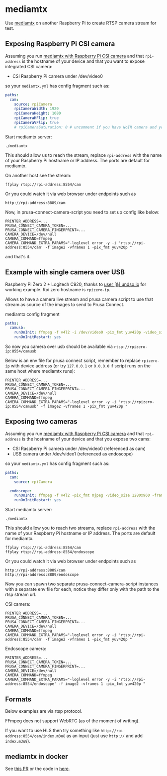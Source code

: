 # mediamtx

Use [mediamtx](https://github.com/bluenviron/mediamtx) on another Raspberry Pi
to create RTSP camera stream for test.

## Exposing Raspberry Pi CSI camera

Assuming you run [mediamtx with Raspberry Pi CSI camera](https://github.com/bluenviron/mediamtx#raspberry-pi-cameras)
and that `rpi-address` is the hostname of your device and that you want to
expose integrated CSI camera:

- CSI Raspberry Pi camera under /dev/video0

so your `mediamtx.yml` has config fragment such as:

<!-- markdownlint-disable line_length -->
```yaml
paths:
  cam:
    source: rpiCamera
    rpiCameraWidth: 1920
    rpiCameraHeight: 1080
    rpiCameraHFlip: true
    rpiCameraVFlip: true
    # rpiCameraSaturation: 0 # uncomment if you have NoIR camera and you want to remove pink color overlay
```
<!-- markdownlint-enable line_length -->

Start mediamtx server:

```shell
./mediamtx
```

This should allow us to reach the stream, replace `rpi-address` with the name
of your Raspberry Pi hostname or IP address. The ports are default for mediamtx.

On another host see the stream:

```shell
ffplay rtsp://rpi-address:8554/cam
```

Or you could watch it via web browser under endpoints such as

```text
http://rpi-address:8889/cam
```

Now, in prusa-connect-camera-script you need to set up config like below:

<!-- markdownlint-disable line_length -->
```shell
PRINTER_ADDRESS=...
PRUSA_CONNECT_CAMERA_TOKEN=...
PRUSA_CONNECT_CAMERA_FINGERPRINT=...
CAMERA_DEVICE=/dev/null
CAMERA_COMMAND=ffmpeg
CAMERA_COMMAND_EXTRA_PARAMS="-loglevel error -y -i 'rtsp://rpi-address:8554/cam' -f image2 -vframes 1 -pix_fmt yuv420p "
```
<!-- markdownlint-enable line_length -->

and that's it.

## Example with single camera over USB

Raspberry Pi Zero 2 + Logitech C920, thanks to [user [&] undso.io](https://forum.prusa3d.com/forum/profile/undso-io/)
for working example. Rpi zero hostname is `rpizero-ip`.

Allows to have a camera live stream and prusa camera script to use that stream
as source of the images to send to Prusa Connect.

<!-- markdownlint-disable line_length -->
mediamtx config fragment

```yaml
paths:
  camusb:
    runOnInit: ffmpeg -f v4l2 -i /dev/video0 -pix_fmt yuv420p -video_size 1920x1080 -framerate 30 -preset ultrafast -c:v libx264 -b:v 6000k -f rtsp rtsp://localhost:$RTSP_PORT/$MTX_PATH
    runOnInitRestart: yes
```
<!-- markdownlint-enable line_length -->

So now you camera over usb should be available via `rtsp://rpizero-ip:8554/camusb`

Below is an env file for prusa connect script, remember to replace `rpizero-ip` with
device address (or try `127.0.0.1` or `0.0.0.0` if script runs on the same host
where mediamtx runs):

<!-- markdownlint-disable line_length -->
```shell
PRINTER_ADDRESS=...
PRUSA_CONNECT_CAMERA_TOKEN=...
PRUSA_CONNECT_CAMERA_FINGERPRINT=...
CAMERA_DEVICE=/dev/null
CAMERA_COMMAND=ffmpeg
CAMERA_COMMAND_EXTRA_PARAMS="-loglevel error -y -i 'rtsp://rpizero-ip:8554/camusb' -f image2 -vframes 1 -pix_fmt yuv420p "
```
<!-- markdownlint-enable line_length -->

## Exposing two cameras

Assuming you run [mediamtx with Raspberry Pi CSI camera](https://github.com/bluenviron/mediamtx#raspberry-pi-cameras)
and that `rpi-address` is the hostname of your device and that you expose two cams:

- CSI Raspberry Pi camera under /dev/video0 (referenced as cam)
- USB camera under /dev/video1 (referenced as endoscope)

so your `mediamtx.yml` has config fragment such as:

<!-- markdownlint-disable line_length -->
```yaml
paths:
  cam:
    source: rpiCamera

  endoscope:
    runOnInit: ffmpeg -f v4l2 -pix_fmt mjpeg -video_size 1280x960 -framerate 30 -i /dev/video1 -c:v libx264 -preset ultrafast -b:v 6000k -f rtsp rtsp://localhost:$RTSP_PORT/$MTX_PATH
    runOnInitRestart: yes

```
<!-- markdownlint-enable line_length -->

Start mediamtx server:

```shell
./mediamtx
```

This should allow you to reach two streams, replace `rpi-address` with the name
of your Raspberry Pi hostname or IP address. The ports are default for mediamtx.

```shell
ffplay rtsp://rpi-address:8554/cam
ffplay rtsp://rpi-address:8554/endoscope
```

Or you could watch it via web browser under endpoints such as

```text
http://rpi-address:8889/cam
http://rpi-address:8889/endoscope
```

Now you can spawn two separate prusa-connect-camera-script instances with
a separate env file for each, notice they differ only with the path to the rtsp
stream url.

CSI camera:

<!-- markdownlint-disable line_length -->
```shell
PRINTER_ADDRESS=...
PRUSA_CONNECT_CAMERA_TOKEN=...
PRUSA_CONNECT_CAMERA_FINGERPRINT=...
CAMERA_DEVICE=/dev/null
CAMERA_COMMAND=ffmpeg
CAMERA_COMMAND_EXTRA_PARAMS="-loglevel error -y -i 'rtsp://rpi-address:8554/cam' -f image2 -vframes 1 -pix_fmt yuv420p "
```
<!-- markdownlint-enable line_length -->

Endoscope camera:

<!-- markdownlint-disable line_length -->
```shell
PRINTER_ADDRESS=...
PRUSA_CONNECT_CAMERA_TOKEN=...
PRUSA_CONNECT_CAMERA_FINGERPRINT=...
CAMERA_DEVICE=/dev/null
CAMERA_COMMAND=ffmpeg
CAMERA_COMMAND_EXTRA_PARAMS="-loglevel error -y -i 'rtsp://rpi-address:8554/endoscope' -f image2 -vframes 1 -pix_fmt yuv420p "
```
<!-- markdownlint-enable line_length -->

## Formats

Below examples are via rtsp protocol.

FFmpeg does not support WebRTC (as of the moment of writing).

If you want to use HLS then try something like
`http://rpi-address:8554/cam/index.m3u8` as an input
(just use `http://` and add `index.m3u8`).

## mediamtx in docker

See [this PR](https://github.com/bluenviron/mediamtx/pull/4324)
or the code in [here](https://github.com/nvtkaszpir/prusa-connect-camera-script/tree/master/hack/mediamtx).
